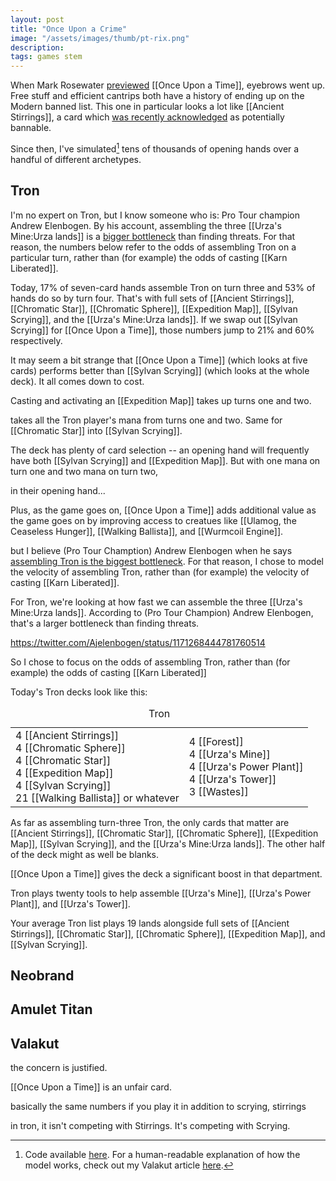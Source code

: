 ```yaml
---
layout: post
title: "Once Upon a Crime"
image: "/assets/images/thumb/pt-rix.png"
description: 
tags: games stem
---
```


When Mark Rosewater [previewed](https://magic.wizards.com/en/articles/archive/making-magic/eldraine-or-shine-2019-09-09) [[Once Upon a Time]], eyebrows went up. Free stuff and efficient cantrips both have a history of ending up on the Modern banned list. This one in particular looks a lot like [[Ancient Stirrings]], a card which [was recently acknowledged](https://magic.wizards.com/en/articles/archive/news/january-21-2019-banned-and-restricted-announcement) as potentially bannable.

Since then, I've simulated[^1] tens of thousands of opening hands over a handful of different archetypes.

[^1]: Code available [here](https://github.com/charles-uno/amulet). For a human-readable explanation of how the model works, check out my Valakut article [here](http://charles.uno/valakut-simulation/). 


## Tron

I'm no expert on Tron, but I know someone who is: Pro Tour champion Andrew Elenbogen. By his account, assembling the three [[Urza's Mine:Urza lands]] is a [bigger bottleneck](https://twitter.com/Ajelenbogen/status/1171268444781760514) than finding threats. For that reason, the numbers below refer to the odds of assembling Tron on a particular turn, rather than (for example) the odds of casting [[Karn Liberated]]. 

Today, 17% of seven-card hands assemble Tron on turn three and 53% of hands do so by turn four. That's with full sets of [[Ancient Stirrings]], [[Chromatic Star]], [[Chromatic Sphere]], [[Expedition Map]], [[Sylvan Scrying]], and the [[Urza's Mine:Urza lands]]. If we swap out [[Sylvan Scrying]] for [[Once Upon a Time]], those numbers jump to 21% and 60% respectively. 

It may seem a bit strange that [[Once Upon a Time]] (which looks at five cards) performs better than [[Sylvan Scrying]] (which looks at the whole deck). It all comes down to cost. 




Casting and activating an [[Expedition Map]] takes up turns one and two. 



takes all the Tron player's mana from turns one and two. Same for [[Chromatic Star]] into [[Sylvan Scrying]]. 






The deck has plenty of card selection -- an opening hand will frequently have both [[Sylvan Scrying]] and [[Expedition Map]]. But with one mana on turn one and two mana on turn two, 





in their opening hand... 








Plus, as the game goes on, [[Once Upon a Time]] adds additional value as the game goes on by improving access to creatues like [[Ulamog, the Ceaseless Hunger]], [[Walking Ballista]], and [[Wurmcoil Engine]]. 
















but I believe (Pro Tour Chamption) Andrew Elenbogen when he says [assembling Tron is the biggest bottleneck](https://twitter.com/Ajelenbogen/status/1171268444781760514). For that reason, I chose to model the velocity of assembling Tron, rather than (for example) the velocity of casting [[Karn Liberated]]. 



For Tron, we're looking at how fast we can assemble the three [[Urza's Mine:Urza lands]]. According to (Pro Tour Champion) Andrew Elenbogen, that's a larger bottleneck than finding threats. 


https://twitter.com/Ajelenbogen/status/1171268444781760514




So I chose to focus on the odds of assembling Tron, rather than (for example) the odds of casting [[Karn Liberated]]



Today's Tron decks look like this:

<table class="cardlist">
    <caption class="deckname">Tron</caption>
    <tr>
        <td>
            4 [[Ancient Stirrings]]<br>
            4 [[Chromatic Sphere]]<br>
            4 [[Chromatic Star]]<br>
            4 [[Expedition Map]]<br>
            4 [[Sylvan Scrying]]<br>
            21 [[Walking Ballista]] or whatever
        </td>
        <td>
            4 [[Forest]]<br>
            4 [[Urza's Mine]]<br>
            4 [[Urza's Power Plant]]<br>
            4 [[Urza's Tower]]<br>
            3 [[Wastes]]<br>
        </td>
    </tr>
</table>







As far as assembling turn-three Tron, the only cards that matter are [[Ancient Stirrings]], [[Chromatic Star]], [[Chromatic Sphere]], [[Expedition Map]], [[Sylvan Scrying]], and the [[Urza's Mine:Urza lands]]. The other half of the deck might as well be blanks. 


[[Once Upon a Time]] gives the deck a significant boost in that department. 





Tron plays twenty tools to help assemble [[Urza's Mine]], [[Urza's Power Plant]], and [[Urza's Tower]]. 



Your average Tron list plays 19 lands alongside full sets of [[Ancient Stirrings]], [[Chromatic Star]], [[Chromatic Sphere]], [[Expedition Map]], and [[Sylvan Scrying]]. 



## Neobrand



## Amulet Titan


## Valakut



















the concern is justified. 

[[Once Upon a Time]] is an unfair card. 




basically the same numbers if you play it in addition to scrying, stirrings


in tron, it isn't competing with Stirrings. It's competing with Scrying.

